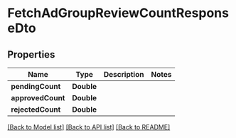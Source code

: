 # FetchAdGroupReviewCountResponseDto

## Properties
Name | Type | Description | Notes
------------ | ------------- | ------------- | -------------
**pendingCount** | **Double** |  | 
**approvedCount** | **Double** |  | 
**rejectedCount** | **Double** |  | 

[[Back to Model list]](../README.md#documentation-for-models) [[Back to API list]](../README.md#documentation-for-api-endpoints) [[Back to README]](../README.md)


